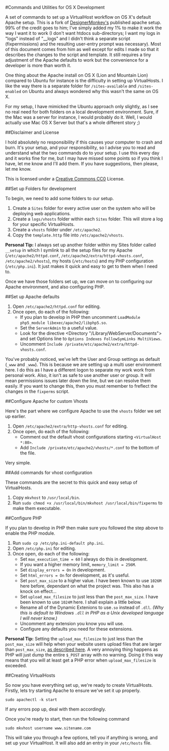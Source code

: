 #Commands and Utilities for OS X Development

A set of commands to set up a VirtualHost workflow on OS X's default Apache setup. This is a fork of [DesignerMonkey's](https://github.com/designermonkey/apache-setup-osx) published apache setup. 99% of the credit goes to him; I've simply added my 1% to make it work the way I want it to work (I don't want htdocs sub-directorys; I want my logs in "logs" instead of "__logs" and I didn't think a separate script (fixpermissions) and the resulting user-entry prompt was necessary). Most of this document comes from him as well except for edits I made so that it describes the changes to the script and template. It still requires a tiny adjustment of the Apache defaults to work but the convenience for a developer is more than worth it. 

One thing about the Apache install on OS X (Lion and Mountain Lion) compared to Ubuntu for instance is the difficulty in setting up VirtualHosts. I like the way there is a separate folder for `/sites-available` and `/sites-enabled` on Ubuntu and always wondered why this wasn't the same on OS X.

For my setup, I have mimicked the Ubuntu approach only slightly, as I see no real need for both folders on a local development environment. Sure, if the Mac was a server for instance, I would probably do it. Well, I would actually use Mac OS X Server but that's a whole different story ;)

##Disclaimer and License

I hold absolutely no responsibility if this causes your computer to crash and burn. It's your setup, and your responsibility, so I advise you to read and understand what the two commands do to your setup. I use this every day and it works fine for me, but I may have missed some points so if you think I have, let me know and I'll add them. If you have suggestions, then please, let me know.

This is licensed under a [Creative Commons CC0](http://creativecommons.org/publicdomain/zero/1.0/) License.

##Set up Folders for development

To begin, we need to add some folders to our setup.

1.	Create a `Sites` folder for every active user on the system who will be deploying web applications.
2.	Create a `logs/vhosts` folder within each `Sites` folder. This will store a log for your specific VirtualHosts.
2.	Create a `vhosts` folder under `/etc/apache2`.
3.	Copy the `template.http` file into `/etc/apache2/vhosts`.

**Personal Tip:** I always set up another folder within my Sites folder called `__setup` in which I symlink to all the setup files for my Apache (`/etc/apache2/httpd.conf`, `/etc/apache2/extra/httpd-vhosts.conf`, `/etc/apache2/vhosts`), my hosts (`/etc/hosts`) and my PHP configuration (`/etc/php.ini`). It just makes it quick and easy to get to them when I need to.

Once we have those folders set up, we can move on to configuring our Apache environment, and also configuring PHP.

##Set up Apache defaults

1.	Open `/etc/apache2/httpd.conf` for editing.
2.	Once open, do each of the following:
	-	If you plan to develop in PHP then uncomment `LoadModule php5_module libexec/apache2/libphp5.so`.
	-	Set the `ServerAdmin` to a useful value.
	-   Look for the directive <Directory "/Library/WebServer/Documents"> and set Options line to `Options Indexes FollowSymLinks MultiViews`.
	-	Uncomment `Include /private/etc/apache2/extra/httpd-vhosts.conf`.

You've probably noticed, we've left the User and Group settings as default (`_www` and `_www`). This is because we are setting up a multi user environment here. I do this as I have a different logon to separate my work work from personal work. Also, it isn't as safe to use another user or group. It will mean permissions issues later down the line, but we can resolve them easily. If you want to change this, then you must remember to freflect the changes in the `fixperms` script.

##Configure Apache for custom Vhosts

Here's the part where we configure Apache to use the `vhosts` folder we set up earlier.

1.	Open `/etc/apache2/extra/http-vhosts.conf` for editing.
2.	Once open, do each of the following:
	-	Comment out the default vhost configurations starting `<VirtualHost *:80>`.
	-	Add `Include /private/etc/apache2/vhosts/*.conf` to the bottom of the file.

Very simple.

##Add commands for vhost configuration

These commands are the secret to this quick and easy setup of VirtualHosts.

1.	Copy `mkvhost` to `/usr/local/bin`.
2.	Run `sudo chmod +x /usr/local/bin/mkvhost /usr/local/bin/fixperms` to make them executable.

##Configure PHP

If you plan to develop in PHP then make sure you followed the step above to enable the PHP module.

1.	Run `sudo cp /etc/php.ini-default php.ini`.
2.	Open `/etc/php.ini` for editing.
3.	Once open, do each of the following:
	-	Set `max_execution_time = 60` I always do this in development.
	-	If you want a higher memory limit, `memory_limit = 256M`.
	-	Set `display_errors = On` in development.
	-	Set `html_errors = On` for development, as it's useful.
	-	Set `post_max_size` to a higher value. I have been known to use `1026M` here before, dependant on what the project was. This also has a knock on effect…
	-	Set `upload_max_filesize` to just less than the `post_max_size`. I have been known to use `1024M` here. I shall explain a little below.
	-	Rename all of the Dynamic Extenions to use`.so` instead of `.dll`. *(Why this is default to Windows `.dll` in PHP as a Unix developed language I will never know.)*
	-	Uncomment any extension you know you will use.
	-	Configure any defaults you need for these extensions.

**Personal Tip:** Setting the `upload_max_filesize` to just less than the `post_max_size` will help when your website users upload files that are larger than `post_max_size`, [as described here](http://stackoverflow.com/questions/2133652/how-to-gracefully-handle-files-that-exceed-phps-post-max-size/2133726#2133726). A very annoying thing happens as PHP will just dump the entire `$_POST` array with no warning. Doing it this way means that you will at least get a PHP error when `upload_max_filesize` is exceeded.

##Creating VirtualHosts

So now you have everything set up, we're ready to create VirtualHosts. Firstly, lets try starting Apache to ensure we've set it up properly.

    sudo apachectl -k start

If any errors pop up, deal with them accordingly.

Once you're ready to start, then run the following command

    sudo mkvhost username www.sitename.com

This will take you through a few options, tell you if anything is wrong, and set up your VirtualHost. It will also add an entry in your `/etc/hosts` file.
